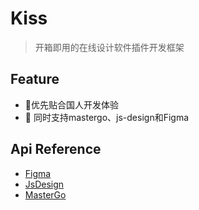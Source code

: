 # Kiss

> 开箱即用的在线设计软件插件开发框架

## Feature

- 🎈优先贴合国人开发体验
- 🎁 同时支持mastergo、js-design和Figma



## Api Reference
- [Figma](https://www.figma.com/plugin-docs/api/api-reference)
- [JsDesign](https://js.design/developer-doc/plugin/api/reference/intro)
- [MasterGo](https://developers.mastergo.com/apis/)
